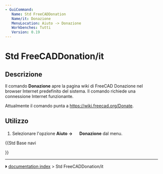 ```yaml
---
- GuiCommand:
   Name: Std FreeCADDonation
   Name/it: Donazione
   MenuLocation: Aiuto -> Donazione
   Workbenches: Tutti
   Version: 0.19
---
```


# Std FreeCADDonation/it



## Descrizione

Il comando **Donazione** apre la pagina wiki di FreeCAD Donazione nel browser Internet predefinito del sistema. Il comando richiede una connessione Internet funzionante.

Attualmente il comando punta a [<https://wiki.freecad.org/Donate>](https://wiki.freecad.org/Donate).



## Utilizzo

1.  Selezionare l\'opzione **Aiuto → <img src="images/Std_FreeCADDonation.svg" width=16px> Donazione** dal menu.





{{Std Base navi

}}



---
⏵ [documentation index](../README.md) > Std FreeCADDonation/it

